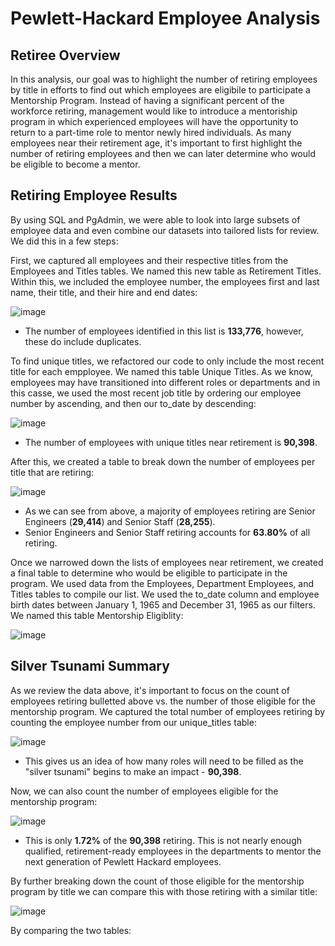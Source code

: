 # Pewlett-Hackard Employee Analysis

## Retiree Overview
In this analysis, our goal was to highlight the number of retiring employees by title in efforts to find out which employees are eligibile to participate a Mentorship Program.
Instead of having a significant percent of the workforce retiring, management would like to introduce a mentoriship program in which experienced employees will have the
opportunity to return to a part-time role to mentor newly hired individuals. As many employees near their retirement age, it's important to first highlight the number of
retiring employees and then we can later determine who would be eligible to become a mentor.

## Retiring Employee Results

By using SQL and PgAdmin, we were able to look into large subsets of employee data and even combine our datasets into tailored lists for review. We did this in a few steps:

First, we captured all employees and their respective titles from the Employees and Titles tables. We named this new table as Retirement Titles. Within this, we included 
the employee number, the employees first and last name, their title, and their hire and end dates:

![image](https://user-images.githubusercontent.com/89496798/143786209-d172d202-e1c5-4908-b8fb-39339a4807ea.png)
- The number of employees identified in this list is **133,776**, however, these do include duplicates.

To find unique titles, we refactored our code to only include the most recent title for each empployee. We named this table Unique Titles. As we know, employees may have transitioned into different roles or departments and in this casse,
we used the most recent job title by ordering our employee number by ascending, and then our to_date by descending:

![image](https://user-images.githubusercontent.com/89496798/143786316-5620a20e-d47f-4b2d-a04e-85cb4bd4c00c.png)
- The number of employees with unique titles near retirement is **90,398**. 

After this, we created a table to break down the number of employees per title that are retiring:

![image](https://user-images.githubusercontent.com/89496798/143786362-d2957a04-e234-444e-b8e3-c178a49456c5.png)
- As we can see from above, a majority of employees retiring are Senior Engineers (**29,414**) and Senior Staff (**28,255**).
- Senior Engineers and Senior Staff retiring accounts for **63.80%** of all retiring.

Once we narrowed down the lists of employees near retirement, we created a final table to determine who would be eligible to participate in the program. We used data from the
Employees, Department Employees, and Titles tables to compile our list. We used the to_date column and employee birth dates between January 1, 1965 and December 31, 1965 as our filters.
We named this table Mentorship Eligiblity:

![image](https://user-images.githubusercontent.com/89496798/143786477-08a0c705-ec0f-4832-af7f-f771c04e250b.png)

## Silver Tsunami Summary
As we review the data above, it's important to focus on the count of employees retiring bulletted above vs. the number of those eligible for the mentorship program. We captured the total number of employees retiring by counting the employee number from our unique_titles table:

![image](https://user-images.githubusercontent.com/89496798/143789371-60652089-0305-42ba-bf48-f67d6bd98b74.png)
- This gives us an idea of how many roles will need to be filled as the "silver tsunami" begins to make an impact - **90,398**.

Now, we can also count the number of employees eligible for the mentorship program:

![image](https://user-images.githubusercontent.com/89496798/143789429-4d3a1005-adcb-44fc-9d28-7af7f6cf8875.png)
- This is only **1.72%** of the **90,398** retiring. This is not nearly enough qualified, retirement-ready employees in the departments to mentor the next generation of Pewlett Hackard employees.

By further breaking down the count of those eligible for the mentorship program by title we can compare this with those retiring with a similar title:

![image](https://user-images.githubusercontent.com/89496798/143789646-f66e56ea-1ae1-4666-aaa4-4b77531bba99.png)

By comparing the two tables:


